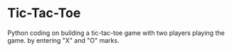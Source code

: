 # Tic-Tac-Toe
Python coding on building a tic-tac-toe game with two players playing the game. by entering "X" and "O" marks.
